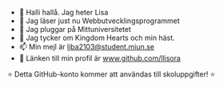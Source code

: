 - 👋 Halli hallå. Jag heter Lisa
- 👀 Jag läser just nu Webbutvecklingsprogrammet
- 📝 Jag pluggar på Mittuniversitetet
- 💖 Jag tycker om Kingdom Hearts och min häst.
- 📫 Min mejl är liba2103@student.miun.se
- 👾 Länken till min profil är www.github.com/llisora

⭐️ Detta GitHub-konto kommer att användas till skoluppgifter! ⭐️ 

<!---
llisora/llisora is a ✨ special ✨ repository because its `README.md` (this file) appears on your GitHub profile.
You can click the Preview link to take a look at your changes.
--->
